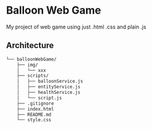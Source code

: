 # Balloon Web Game

My project of web game using just .html .css and plain .js

## Architecture

```bash
└── balloonWebGame/
    ├── img/
    │   └── xxx
    ├── scripts/
    │   ├── balloonService.js
    │   ├── entityService.js
    │   ├── healthService.js
    │   └── script.js
    ├── .gitignore
    ├── index.html
    ├── README.md
    └── style.css
```

